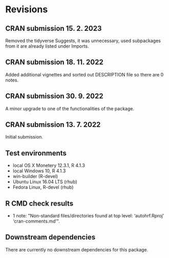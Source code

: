 # Revisions

## CRAN submission 15. 2. 2023

Removed the tidyverse Suggests, it was unnecessary, used subpackages from it are already listed under Imports.

## CRAN submission 18. 11. 2022

Added additional vignettes and sorted out DESCRIPTION file so there are 0 notes.

## CRAN submission 30. 9. 2022

A minor upgrade to one of the functionalities of the package.

## CRAN submission 13. 7. 2022

Initial submission.

## Test environments

* local OS X Monetery 12.3.1, R 4.1.3
* local Windows 10, R 4.1.3
* win-builder (R-devel)
* Ubuntu Linux 16.04 LTS (rhub)
* Fedora Linux, R-devel (rhub)

## R CMD check results

* 1 note: "Non-standard files/directories found at top level: ‘autohrf.Rproj’ ‘cran-comments.md’".

## Downstream dependencies

There are currently no downstream dependencies for this package.
